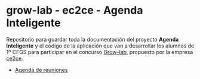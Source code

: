 # grow-lab - ec2ce - Agenda Inteligente

Repositorio para guardar toda la documentación del proyecto **Agenda Inteligente** y el código de la aplicación que van a desarrollar los alumnos de 1º CFGS para participar en el concurso [Grow-lab](http://www.ec2ce.com/grow-lab-2/), propuesto por la empresa [ce2ce](http://www.ec2ce.com).

* [Agenda de reuniones](agenda/index)